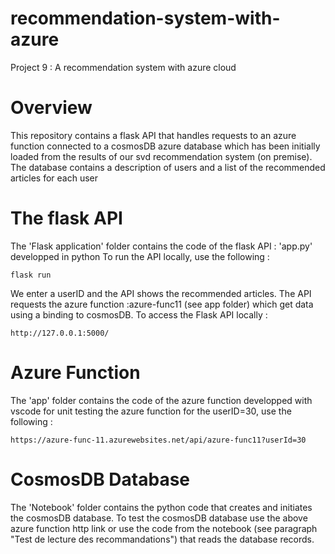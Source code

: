# recommendation-system-with-azure
Project 9 : A recommendation system with azure cloud


# Overview
This repository contains a flask API that handles requests to an azure function connected to a cosmosDB azure database which has been initially
loaded from the results of our svd recommendation system (on premise).
The database contains a description of users and a list of the recommended articles for each user



# The flask API
The 'Flask application' folder contains the code of the flask API : 'app.py' developped in python 
To run the API locally, use the following :
```
flask run
```
We  enter a userID and the API shows the recommended articles. The API requests the azure function :azure-func11 (see app folder) 
which get data using a binding to cosmosDB.
To access the Flask API locally :
```
http://127.0.0.1:5000/
```


# Azure Function

The 'app' folder contains the code of the azure function developped with vscode
for unit testing the azure function for the userID=30, use the following :
```
https://azure-func-11.azurewebsites.net/api/azure-func11?userId=30
```

# CosmosDB Database

The 'Notebook' folder contains the python code that creates and initiates the cosmosDB database.
To test the cosmosDB database use the above azure function http link or use the code from the notebook
(see paragraph "Test de lecture des recommandations") that reads the database records.
 



